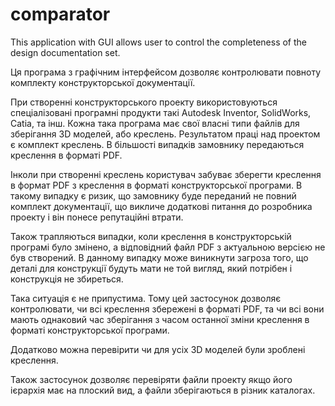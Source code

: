 # comparator

This application with GUI allows user to control the completeness of the design documentation set.

Ця програма з графічним інтерфейсом дозволяє контролювати повноту комплекту конструкторської документації.

При створенні конструкторського проекту використовуються спеціалізовані програмні продукти такі Autodesk Inventor, SolidWorks, Catia, та інш. Кожна така програма має свої власні типи файлів для зберігання 3D моделей, або креслень. Результатом праці над проектом є комплект креслень. В більшості випадків замовнику передаються креслення в форматі PDF.

Інколи при створенні креслень користувач забуває зберегти креслення в формат PDF з креслення в форматі конструкторської програми. В такому випадку є ризик, що замовнику буде переданий не повний комплект документації, що викличе додаткові питання до розробника проекту і він понесе репутаційні втрати.

Також трапляються випадки, коли креслення в конструкторській програмі було змінено, а відповідний файл PDF з актуальною версією не був створений. В данному випадку може виникнути загроза того, що деталі для конструкції будуть мати не той вигляд, який потрібен і конструкція не збиреться.

Така ситуація є не припустима. Тому цей застосунок дозволяє контролювати, чи всі креслення збережені в форматі PDF, та чи всі вони мають однаковий час зберігання з часом останної зміни креслення в форматі конструкторської програми.

Додатково можна перевірити чи для усіх 3D моделей були зроблені креслення.

Також застосунок дозволяє перевіряти файли проекту якщо його ієрархія має на плоский вид, а файли зберігаються в різник каталогах.
